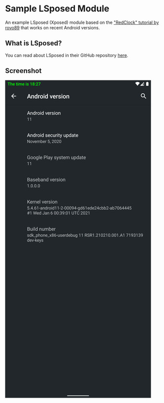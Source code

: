 # Sample LSposed Module

An example LSposed (Xposed) module based on the ["RedClock" tutorial by rovo89](https://github.com/rovo89/XposedBridge/wiki/Development-tutorial) that works on recent Android versions.

## What is LSposed?
You can read about LSposed in their GitHub repository [here](https://github.com/LSPosed/LSPosed#introduction).

## Screenshot

![Screenshot](./screenshot.png)
